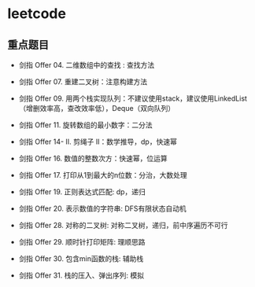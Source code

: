 # leetcode

## 重点题目

* 剑指 Offer 04. 二维数组中的查找 : 查找方法

* 剑指 Offer 07. 重建二叉树：注意构建方法

* 剑指 Offer 09. 用两个栈实现队列：不建议使用stack，建议使用LinkedList（增删效率高，查改效率低），Deque（双向队列）

* 剑指 Offer 11. 旋转数组的最小数字：二分法

* 剑指 Offer 14- II. 剪绳子 II：数学推导，dp，快速幂

* 剑指 Offer 16. 数值的整数次方：快速幂，位运算

* 剑指 Offer 17. 打印从1到最大的n位数：分治，大数处理

* 剑指 Offer 19. 正则表达式匹配: dp，递归

* 剑指 Offer 20. 表示数值的字符串: DFS有限状态自动机

* 剑指 Offer 28. 对称的二叉树: 对称二叉树，递归，前中序遍历不可行

* 剑指 Offer 29. 顺时针打印矩阵: 理顺思路

* 剑指 Offer 30. 包含min函数的栈: 辅助栈

* 剑指 Offer 31. 栈的压入、弹出序列: 模拟

